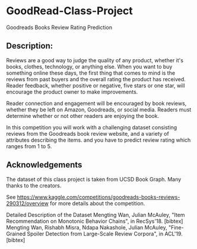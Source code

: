 # GoodRead-Class-Project
Goodreads Books Review Rating Prediction


## Description:

Reviews are a good way to judge the quality of any product, whether it's books, clothes, technology, or anything else. When you want to buy something online these days, the first thing that comes to mind is the reviews from past buyers and the overall rating the product has received.
Reader feedback, whether positive or negative, five stars or one star, will encourage the product owner to make improvements.

Reader connection and engagement will be encouraged by book reviews, whether they be left on Amazon, Goodreads, or social media. Readers must determine whether or not other readers are enjoying the book.

In this competition you will work with a challenging dataset consisting reviews from the Goodreads book review website, and a variety of attributes describing the items. and you have to predict review rating which ranges from 1 to 5.

## Acknowledgements
The dataset of this class project is taken from UCSD Book Graph. Many thanks to the creators.

See https://www.kaggle.com/competitions/goodreads-books-reviews-290312/overview for more details about the competition.

Detailed Description of the Dataset
Mengting Wan, Julian McAuley, "Item Recommendation on Monotonic Behavior Chains", in RecSys'18. [bibtex]
Mengting Wan, Rishabh Misra, Ndapa Nakashole, Julian McAuley, "Fine-Grained Spoiler Detection from Large-Scale Review Corpora", in ACL'19. [bibtex]
